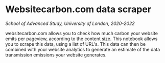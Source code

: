 # Websitecarbon.com data scraper
*School of Advanced Study, University of London, 2020-2022*

websitecarbon.com allows you to check how much carbon your website emits per pageview, according to the content size. This notebook allows you to scrape this data, using a list of URL's. This data can then be combined with your website analytics to generate an estimate of the data transmission emissions your website generates.